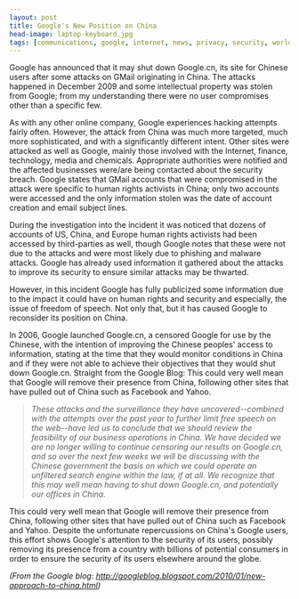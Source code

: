 ```yaml
---
layout: post
title: Google's New Position on China
head-image: laptop-keyboard.jpg
tags: [communications, google, internet, news, privacy, security, world]
---
```


Google has announced that it may shut down Google.cn, its site for
Chinese users after some attacks on GMail originating in China. The
attacks happened in December 2009 and some intellectual property was
stolen from Google; from my understanding there were no user compromises
other than a specific few.

As with any other online company, Google experiences hacking attempts
fairly often. However, the attack from China was much more targeted,
much more sophisticated, and with a significantly different intent.
Other sites were attacked as well as Google, mainly those involved with
the Internet, finance, technology, media and chemicals. Appropriate
authorities were notified and the affected businesses were/are being
contacted about the security breach. Google states that GMail accounts
that were compromised in the attack were specific to human rights
activists in China; only two accounts were accessed and the only
information stolen was the date of account creation and email subject
lines.

During the investigation into the incident it was noticed that dozens of
accounts of US, China, and Europe human rights activists had been
accessed by third-parties as well, though Google notes that these were
not due to the attacks and were most likely due to phishing and malware
attacks. Google has already used information it gathered about the
attacks to improve its security to ensure similar attacks may be
thwarted.

However, in this incident Google has fully publicized some information
due to the impact it could have on human rights and security and
especially, the issue of freedom of speech. Not only that, but it has
caused Google to reconsider its position on China.

In 2006, Google launched Google.cn, a censored Google for use by the
Chinese, with the intention of improving the Chinese peoples' access to
information, stating at the time that they would monitor conditions in
China and if they were not able to achieve their objectives that they
would shut down Google.cn. Straight from the Google Blog: This could
very well mean that Google will remove their presence from China,
following other sites that have pulled out of China such as Facebook and
Yahoo.

> *These attacks and the surveillance they have uncovered--combined with
> the attempts over the past year to further limit free speech on the
> web--have led us to conclude that we should review the feasibility of
> our business operations in China. We have decided we are no longer
> willing to continue censoring our results on Google.cn, and so over
> the next few weeks we will be discussing with the Chinese government
> the basis on which we could operate an unfiltered search engine within
> the law, if at all. We recognize that this may well mean having to
> shut down Google.cn, and potentially our offices in China.*

This could very well mean that Google will remove their presence from
China, following other sites that have pulled out of China such as
Facebook and Yahoo. Despite the unfortunate repercussions on China's
Google users, this effort shows Google's attention to the security of
its users, possibly removing its presence from a country with billions
of potential consumers in order to ensure the security of its users
elsewhere around the globe.

*(From the Google blog:
<http://googleblog.blogspot.com/2010/01/new-approach-to-china.html>)*
